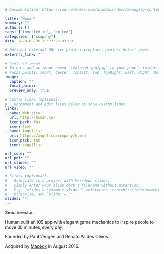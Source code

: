 ```yaml
---
# Documentation: https://sourcethemes.com/academic/docs/managing-content/

title: "Human"
summary: ""
authors: []
tags: ["invested in", "exited"]
categories: ["company"]
date: 2020-05-30T15:27:22+03:00

# Optional external URL for project (replaces project detail page).
external_link: ""

# Featured image
# To use, add an image named `featured.jpg/png` to your page's folder.
# Focal points: Smart, Center, TopLeft, Top, TopRight, Left, Right, BottomLeft, Bottom, BottomRight.
image:
  caption: ""
  focal_point: ""
  preview_only: true

# Custom links (optional).
#   Uncomment and edit lines below to show custom links.
links:
- name: Web site
  url: http://human.co/
  icon_pack: fas
  icon: link
- name: AngelList
  url: https://angel.co/company/human
  icon_pack: fab
  icon: angellist

url_code: ""
url_pdf: ""
url_slides: ""
url_video: ""

# Slides (optional).
#   Associate this project with Markdown slides.
#   Simply enter your slide deck's filename without extension.
#   E.g. `slides = "example-slides"` references `content/slides/example-slides.md`.
#   Otherwise, set `slides = ""`.
slides: ""
---
```

Seed investor.

Human built an iOS app with elegant game mechanics to inspire people to move 30 minutes, every day.

Founded by Paul Veugen and Renato Valdes Olmos.

Acquired by [Mapbox](https://mapbox.com) in August 2016.